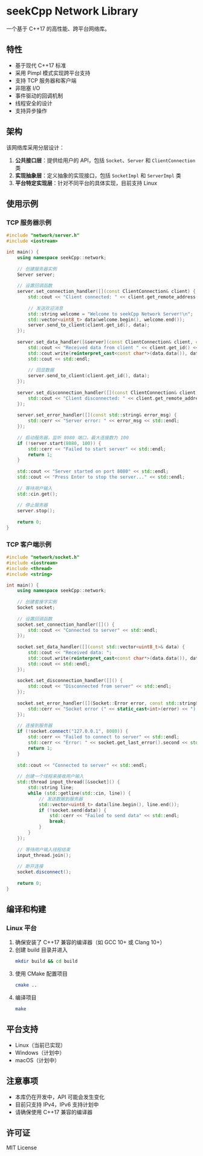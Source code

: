 # seekCpp Network Library

一个基于 C++17 的高性能、跨平台网络库。

## 特性

- 基于现代 C++17 标准
- 采用 Pimpl 模式实现跨平台支持
- 支持 TCP 服务器和客户端
- 非阻塞 I/O
- 事件驱动的回调机制
- 线程安全的设计
- 支持异步操作

## 架构

该网络库采用分层设计：

1. **公共接口层**：提供给用户的 API，包括 `Socket`、`Server` 和 `ClientConnection` 类
2. **实现抽象层**：定义抽象的实现接口，包括 `SocketImpl` 和 `ServerImpl` 类
3. **平台特定实现层**：针对不同平台的具体实现，目前支持 Linux

## 使用示例

### TCP 服务器示例

```cpp
#include "network/server.h"
#include <iostream>

int main() {
    using namespace seekCpp::network;
    
    // 创建服务器实例
    Server server;
    
    // 设置回调函数
    server.set_connection_handler([](const ClientConnection& client) {
        std::cout << "Client connected: " << client.get_remote_address() << ":" << client.get_remote_port() << std::endl;
        
        // 发送欢迎消息
        std::string welcome = "Welcome to seekCpp Network Server!\n";
        std::vector<uint8_t> data(welcome.begin(), welcome.end());
        server.send_to_client(client.get_id(), data);
    });
    
    server.set_data_handler([&server](const ClientConnection& client, const std::vector<uint8_t>& data) {
        std::cout << "Received data from client " << client.get_id() << ": ";
        std::cout.write(reinterpret_cast<const char*>(data.data()), data.size());
        std::cout << std::endl;
        
        // 回显数据
        server.send_to_client(client.get_id(), data);
    });
    
    server.set_disconnection_handler([](const ClientConnection& client) {
        std::cout << "Client disconnected: " << client.get_remote_address() << ":" << client.get_remote_port() << std::endl;
    });
    
    server.set_error_handler([](const std::string& error_msg) {
        std::cerr << "Server error: " << error_msg << std::endl;
    });
    
    // 启动服务器，监听 8080 端口，最大连接数为 100
    if (!server.start(8080, 100)) {
        std::cerr << "Failed to start server" << std::endl;
        return 1;
    }
    
    std::cout << "Server started on port 8080" << std::endl;
    std::cout << "Press Enter to stop the server..." << std::endl;
    
    // 等待用户输入
    std::cin.get();
    
    // 停止服务器
    server.stop();
    
    return 0;
}
```

### TCP 客户端示例

```cpp
#include "network/socket.h"
#include <iostream>
#include <thread>
#include <string>

int main() {
    using namespace seekCpp::network;
    
    // 创建套接字实例
    Socket socket;
    
    // 设置回调函数
    socket.set_connection_handler([]() {
        std::cout << "Connected to server" << std::endl;
    });
    
    socket.set_data_handler([](const std::vector<uint8_t>& data) {
        std::cout << "Received data: ";
        std::cout.write(reinterpret_cast<const char*>(data.data()), data.size());
        std::cout << std::endl;
    });
    
    socket.set_disconnection_handler([]() {
        std::cout << "Disconnected from server" << std::endl;
    });
    
    socket.set_error_handler([](Socket::Error error, const std::string& error_msg) {
        std::cerr << "Socket error (" << static_cast<int>(error) << "): " << error_msg << std::endl;
    });
    
    // 连接到服务器
    if (!socket.connect("127.0.0.1", 8080)) {
        std::cerr << "Failed to connect to server" << std::endl;
        std::cerr << "Error: " << socket.get_last_error().second << std::endl;
        return 1;
    }
    
    std::cout << "Connected to server" << std::endl;
    
    // 创建一个线程来接收用户输入
    std::thread input_thread([&socket]() {
        std::string line;
        while (std::getline(std::cin, line)) {
            // 发送数据到服务器
            std::vector<uint8_t> data(line.begin(), line.end());
            if (!socket.send(data)) {
                std::cerr << "Failed to send data" << std::endl;
                break;
            }
        }
    });
    
    // 等待用户输入线程结束
    input_thread.join();
    
    // 断开连接
    socket.disconnect();
    
    return 0;
}
```

## 编译和构建

### Linux 平台

1. 确保安装了 C++17 兼容的编译器（如 GCC 10+ 或 Clang 10+）
2. 创建 build 目录并进入
   ```bash
   mkdir build && cd build
   ```
3. 使用 CMake 配置项目
   ```bash
   cmake ..
   ```
4. 编译项目
   ```bash
   make
   ```

## 平台支持

- Linux（当前已实现）
- Windows（计划中）
- macOS（计划中）

## 注意事项

- 本库仍在开发中，API 可能会发生变化
- 目前只支持 IPv4，IPv6 支持计划中
- 请确保使用 C++17 兼容的编译器

## 许可证

MIT License